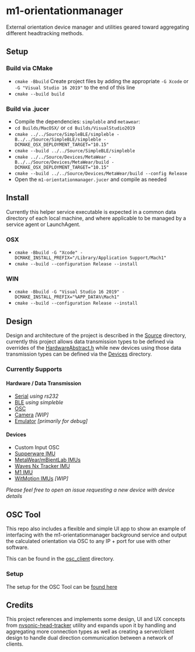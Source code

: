 # m1-orientationmanager
External orientation device manager and utilities geared toward aggregating different headtracking methods.

## Setup

### Build via CMake
- `cmake -Bbuild` Create project files by adding the appropriate `-G Xcode` or `-G "Visual Studio 16 2019"` to the end of this line
- `cmake --build build`

### Build via .jucer
- Compile the dependencies: `simpleble` and `metawear`:
- `cd Builds/MacOSX/` or `cd Builds/VisualStudio2019`
- `cmake ../../Source/SimpleBLE/simpleble -B../../Source/SimpleBLE/simpleble -DCMAKE_OSX_DEPLOYMENT_TARGET="10.15"`
- `cmake --build ../../Source/SimpleBLE/simpleble`
- `cmake ../../Source/Devices/MetaWear -B../../Source/Devices/MetaWear/build -DCMAKE_OSX_DEPLOYMENT_TARGET="10.15"`
- `cmake --build ../../Source/Devices/MetaWear/build --config Release`
- Open the `m1-orientationmanager.jucer` and compile as needed

## Install
Currently this helper service executable is expected in a common data directory of each local machine, and where applicable to be managed by a service agent or LaunchAgent.

### OSX
- `cmake -Bbuild -G "Xcode" -DCMAKE_INSTALL_PREFIX="/Library/Application Support/Mach1"`
- `cmake --build --configuration Release --install`

### WIN
- `cmake -Bbuild -G "Visual Studio 16 2019" -DCMAKE_INSTALL_PREFIX="%APP_DATA%\Mach1"`
- `cmake --build --configuration Release --install`

## Design
Design and architecture of the project is described in the [Source](Source) directory, currently this project allows data transmission types to be defined via overrides of the [HardwareAbstract.h](Source/HardwareAbstract.h) while new devices using those data transmission types can be defined via the [Devices](Source/Devices) directory. 

### Currently Supports

#### Hardware / Data Transmission
- [Serial](Source/HardwareSerial.h) _using rs232_
- [BLE](Source/HardwareBLE.h) _using simpleble_
- [OSC](Source/HardwareOSC.h)
- [Camera](Source/HardwareCamera.h) _[WIP]_
- [Emulator](Source/HardwareEmulator) _[primarily for debug]_

#### Devices
- Custom Input OSC
- [Supperware IMU](https://supperware.co.uk/)
- [MetaWear/mBientLab IMUs](https://mbientlab.com/)
- [Waves Nx Tracker IMU](https://www.waves.com/hardware/nx-head-tracker)
- [M1 IMU](https://www.mach1.tech/products)
- [WitMotion IMUs](https://www.wit-motion.com/) _[WIP]_

_Please feel free to open an issue requesting a new device with device details_

## OSC Tool
This repo also includes a flexible and simple UI app to show an example of interfacing with the m1-orientationmanager background service and output the calculated orientation via OSC to any IP + port for use with other software. 

This can be found in the [osc_client](osc_client) directory.

### Setup
The setup for the OSC Tool can be [found here](https://github.com/Mach1Studios/m1-orientationmanager/tree/main/osc_client#build-via-cmake)

## Credits
This project references and implements some design, UI and UX concepts from [nvsonic-head-tracker](https://github.com/trsonic/nvsonic-head-tracker) utility and expands upon it by handling and aggregating more connection types as well as creating a server/client design to handle dual direction communication between a network of clients.
